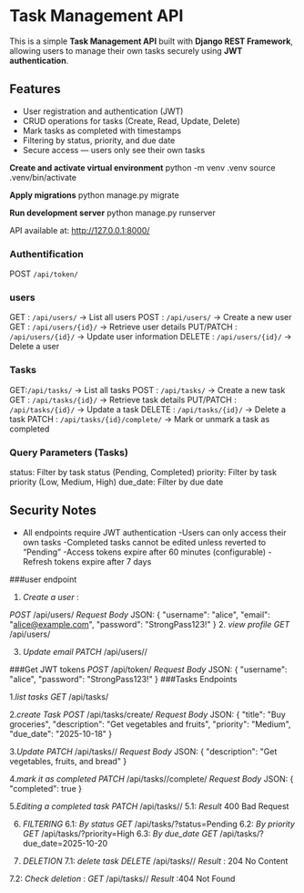 # Task Management API
This is a simple **Task Management API** built with **Django REST Framework**, allowing users to manage their own tasks securely using **JWT authentication**.

## Features
- User registration and authentication (JWT)
- CRUD operations for tasks (Create, Read, Update, Delete)
- Mark tasks as completed with timestamps
- Filtering by status, priority, and due date
- Secure access — users only see their own tasks


**Create and activate virtual environment**
   python -m venv .venv
   source .venv/bin/activate  

**Apply migrations**
    python manage.py migrate

**Run development server**
    python manage.py runserver

API available at: http://127.0.0.1:8000/

### Authentification
POST  `/api/token/` 

### users
GET : `/api/users/` -> List all users
POST : `/api/users/` -> Create a new user
GET : `/api/users/{id}/` -> Retrieve user details
PUT/PATCH : `/api/users/{id}/` -> Update user information
DELETE : `/api/users/{id}/` -> Delete a user

### Tasks
GET:`/api/tasks/` -> List all tasks
POST : `/api/tasks/` -> Create a new task
GET : `/api/tasks/{id}/` -> Retrieve task details
PUT/PATCH : `/api/tasks/{id}/` -> Update a task
DELETE : `/api/tasks/{id}/` -> Delete a task
PATCH : `/api/tasks/{id}/complete/` -> Mark or unmark a task as completed

### Query Parameters (Tasks)
status: Filter by task status (Pending, Completed)
priority: Filter by task priority (Low, Medium, High)
due_date: Filter by due date 

## Security Notes
- All endpoints require JWT authentication
-Users can only access their own tasks
-Completed tasks cannot be edited unless reverted to “Pending”
-Access tokens expire after 60 minutes (configurable)
-Refresh tokens expire after 7 days


###user endpoint
1. *Create a user* :

*POST* /api/users/
*Request Body*
JSON:
{
    "username": "alice",
    "email": "alice@example.com",
    "password": "StrongPass123!"
}
2. *view profile*
*GET* /api/users/

3. *Update email*
*PATCH* /api/users/<id>/ 


###Get JWT tokens 
*POST* /api/token/
*Request Body*
JSON:
{
    "username": "alice",
    "password": "StrongPass123!"
}
###Tasks Endpoints

1.*list tasks*
*GET* /api/tasks/  

2.*create Task*
*POST* /api/tasks/create/
*Request Body*
JSON:
{
    "title": "Buy groceries",
    "description": "Get vegetables and fruits",
    "priority": "Medium",
    "due_date": "2025-10-18"
}

3.*Update*
*PATCH* /api/tasks/<id>/
*Request Body*
JSON:
{
    "description": "Get vegetables, fruits, and bread"
}

4.*mark it as completed*
*PATCH* /api/tasks/<id>/complete/
*Request Body*
JSON:
{ "completed": true }

5.*Editing a completed task*
*PATCH* /api/tasks/<id>/ 
5.1: *Result* 400 Bad Request

6. *FILTERING*
6.1: *By status*
*GET* /api/tasks/?status=Pending
6.2: *By priority*
*GET* /api/tasks/?priority=High
6.3: *By due_date*
*GET* /api/tasks/?due_date=2025-10-20

7. *DELETION*
7.1: *delete task*
*DELETE* /api/tasks/<id>/
*Result* : 204 No Content

7.2: *Check deletion* :
*GET* /api/tasks/<id>/ 
*Result* :404 Not Found